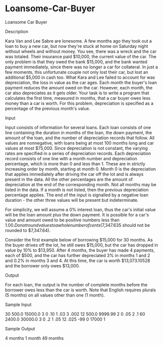 # Loansome-Car-Buyer

Loansome Car Buyer

Description

Kara Van and Lee Sabre are lonesome. A few months ago they took out a loan to buy a new car, but now they're stuck at home on Saturday night without wheels and without money. You see, there was a wreck and the car was totaled. Their insurance paid $10,000, the current value of the car. The only problem is that they owed the bank $15,000, and the bank wanted payment immediately, since there was no longer a car for collateral. In just a few moments, this unfortunate couple not only lost their car, but lost an additional $5,000 in cash too. 
What Kara and Lee failed to account for was depreciation, the loss in value as the car ages. Each month the buyer's loan payment reduces the amount owed on the car. However, each month, the car also depreciates as it gets older. Your task is to write a program that calculates the first time, measured in months, that a car buyer owes less money than a car is worth. For this problem, depreciation is specified as a percentage of the previous month's value.

Input

Input consists of information for several loans. Each loan consists of one line containing the duration in months of the loan, the down payment, the amount of the loan, and the number of depreciation records that follow. All values are nonnegative, with loans being at most 100 months long and car values at most $75,000. Since depreciation is not constant, the varying rates are specified in a series of depreciation records. Each depreciation record consists of one line with a month number and depreciation percentage, which is more than 0 and less than 1. These are in strictly increasing order by month, starting at month 0. Month 0 is the depreciation that applies immediately after driving the car off the lot and is always present in the data. All the other percentages are the amount of depreciation at the end of the corresponding month. Not all months may be listed in the data. If a month is not listed, then the previous depreciation percentage applies. The end of the input is signalled by a negative loan duration - the other three values will be present but indeterminate. 

For simplicity, we will assume a 0% interest loan, thus the car's initial value will be the loan amount plus the down payment. It is possible for a car's value and amount owed to be positive numbers less than $1.00. Do not round values to a whole number of cents ($7,347.635 should not be rounded to $7,347.64). 

Consider the first example below of borrowing $15,000 for 30 months. As the buyer drives off the lot, he still owes $15,000, but the car has dropped in value by 10% to $13,950. After 4 months, the buyer has made 4 payments, each of $500, and the car has further depreciated 3% in months 1 and 2 and 0.2% in months 3 and 4. At this time, the car is worth $13,073.10528 and the borrower only owes $13,000. 

Output

For each loan, the output is the number of complete months before the borrower owes less than the car is worth. Note that English requires plurals (5 months) on all values other than one (1 month).

Sample Input

30 500.0 15000.0 3
0 .10
1 .03
3 .002
12 500.0 9999.99 2
0 .05
2 .1
60 2400.0 30000.0 3
0 .2
1 .05
12 .025
-99 0 17000 1

Sample Output

4 months
1 month
49 months
